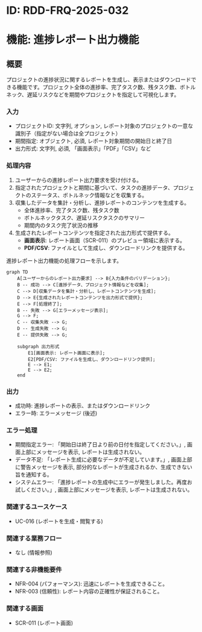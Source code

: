 # ID: RDD-FRQ-2025-032

# 機能: 進捗レポート出力機能

## 概要

プロジェクトの進捗状況に関するレポートを生成し、表示またはダウンロードできる機能です。プロジェクト全体の進捗率、完了タスク数、残タスク数、ボトルネック、遅延リスクなどを期間やプロジェクトを指定して可視化します。

### 入力

- プロジェクトID: 文字列, オプション, レポート対象のプロジェクトの一意な識別子（指定がない場合は全プロジェクト）
- 期間指定: オブジェクト, 必須, レポート対象期間の開始日と終了日
- 出力形式: 文字列, 必須, 「画面表示」「PDF」「CSV」など

### 処理内容

1. ユーザーからの進捗レポート出力要求を受け付ける。
1. 指定されたプロジェクトと期間に基づいて、タスクの進捗データ、プロジェクトのステータス、ボトルネック情報などを収集する。
1. 収集したデータを集計・分析し、進捗レポートのコンテンツを生成する。
   - 全体進捗率、完了タスク数、残タスク数
   - ボトルネックタスク、遅延リスクタスクのサマリー
   - 期間内のタスク完了状況の推移
1. 生成されたレポートコンテンツを指定された出力形式で提供する。
   - **画面表示**: レポート画面（SCR-011）のプレビュー領域に表示する。
   - **PDF/CSV**: ファイルとして生成し、ダウンロードリンクを提供する。

進捗レポート出力機能の処理フローを示します。

```mermaid
graph TD
    A[ユーザーからのレポート出力要求] --> B{入力条件のバリデーション};
    B -- 成功 --> C[進捗データ、プロジェクト情報などを収集];
    C --> D[収集データを集計・分析し、レポートコンテンツを生成];
    D --> E{生成されたレポートコンテンツを出力形式で提供};
    E --> F[処理終了];
    B -- 失敗 --> G[エラーメッセージ表示];
    G --> F;
    C -- 収集失敗 --> G;
    D -- 生成失敗 --> G;
    E -- 提供失敗 --> G;

    subgraph 出力形式
        E1[画面表示: レポート画面に表示];
        E2[PDF/CSV: ファイルを生成し、ダウンロードリンク提供];
        E --> E1;
        E --> E2;
    end
```

### 出力

- 成功時: 進捗レポートの表示、またはダウンロードリンク
- エラー時: エラーメッセージ (後述)

### エラー処理

- 期間指定エラー: 「開始日は終了日より前の日付を指定してください。」, 画面上部にメッセージを表示, レポートは生成されない。
- データ不足: 「レポート生成に必要なデータが不足しています。」, 画面上部に警告メッセージを表示, 部分的なレポートが生成されるか、生成できない旨を通知する。
- システムエラー: 「進捗レポートの生成中にエラーが発生しました。再度お試しください。」, 画面上部にメッセージを表示, レポートは生成されない。

### 関連するユースケース

- UC-016 (レポートを生成・閲覧する)

### 関連する業務フロー

- なし (情報参照)

### 関連する非機能要件

- NFR-004 (パフォーマンス): 迅速にレポートを生成できること。
- NFR-003 (信頼性): レポート内容の正確性が保証されること。

### 関連する画面

- SCR-011 (レポート画面)
